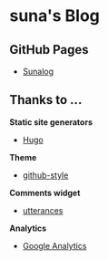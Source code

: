 # suna's Blog

## GitHub Pages
* [Sunalog](https://ghsable.github.io/sunalog/)

## Thanks to ...
**Static site generators**
* [Hugo](https://gohugo.io/)

**Theme**
* [github-style](https://github.com/MeiK2333/github-style)

**Comments widget**
* [utterances](https://utteranc.es/)

**Analytics**
* [Google Analytics](https://analytics.google.com/analytics/web/)

